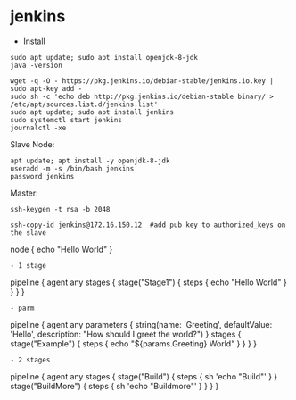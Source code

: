 # jenkins
- Install
```
sudo apt update; sudo apt install openjdk-8-jdk
java -version

wget -q -O - https://pkg.jenkins.io/debian-stable/jenkins.io.key | sudo apt-key add -
sudo sh -c 'echo deb http://pkg.jenkins.io/debian-stable binary/ > /etc/apt/sources.list.d/jenkins.list'
sudo apt update; sudo apt install jenkins
sudo systemctl start jenkins
journalctl -xe

```


Slave Node:
```
apt update; apt install -y openjdk-8-jdk
useradd -m -s /bin/bash jenkins
password jenkins
```

Master:
```
ssh-keygen -t rsa -b 2048

ssh-copy-id jenkins@172.16.150.12  #add pub key to authorized_keys on the slave
```

node {
  echo "Hello World"
}
```
- 1 stage
```
pipeline {
 agent any
 stages {
     stage("Stage1") {
         steps {
             echo "Hello World"
         }
     }
 }
}

```
- parm
```
pipeline {
 agent any
 parameters {
   string(name: 'Greeting', defaultValue: 'Hello', description: "How should I greet the world?")
 }
 stages {
     stage("Example") {
         steps {
             echo "${params.Greeting} World"
         }
     }
 }
}

```
- 2 stages
```
pipeline {
 agent any
 stages {
     stage("Build") {
         steps {
            sh 'echo "Build"'
         }
     }
     stage("BuildMore") {
        steps {
         sh 'echo "Buildmore"'
        }
     }
 }
}
```
